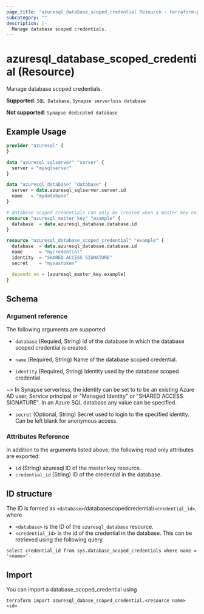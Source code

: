 ```yaml
---
page_title: "azuresql_database_scoped_credential Resource - terraform-provider-azuresql"
subcategory: ""
description: |-
  Manage database scoped credentials.
---
```


# azuresql_database_scoped_credential (Resource)

Manage database scoped credentials.

**Supported**: `SQL Database`, `Synapse serverless database` 

**Not supported**: `Synapse dedicated database`

## Example Usage

```terraform
provider "azuresql" {
}

data "azuresql_sqlserver" "server" {
  server = "mysqlserver"
}

data "azuresql_database" "database" {
  server = data.azuresql_sqlserver.server.id
  name   = "mydatabase"
}

# database scoped credentials can only be created when a master key exists in the database
resource "azuresql_master_key" "example" {
  database 	= data.azuresql_database.database.id
}

resource "azuresql_database_scoped_credential" "example" {
  database  = data.azuresql_database.database.id
  name      = "mycredential"
  identity  = "SHARED ACCESS SIGNATURE"
  secret    = "mysastoken"

  depends_on = [azuresql_master_key.example]
}


```

## Schema

### Argument reference
The following arguments are supported:

- `database` (Requied, String) Id of the database in which the database scoped credential is created.

- `name` (Required, String) Name of the database scoped credential.

- `identity` (Required, String) Identity used by the database scoped credential.

~> In Synapse serverless, the identity can be set to to be an existing Azure AD user, Service principal or "Managed Identity" or "SHARED ACCESS SIGNATURE". In an Azure SQL database any value can be specified.

- `secret` (Optional, String) Secret used to login to the specified identity. Can be left blank for anonymous access.

### Attributes Reference
In addition to the arguments listed above, the following read only attributes are exported:

- `id` (String) azuresql ID of the master key resource.
- `credential_id` (String) ID of the credential in the database.

## ID structure

The ID is formed as `<database>`/databasescopedcredential/`<credential_id>`, where
* `<database>` is the ID of the `azuresql_database` resource.
* `<credential_id>` is the id of the credential in the database. This can be retrieved using the following query. 

```select credential_id from sys.database_scoped_credentials where name = '<name>'```

## Import

You can import a database_scoped_credential using 

```shell
terraform import azuresql_dabase_scoped_credential.<resource name> <id>
```